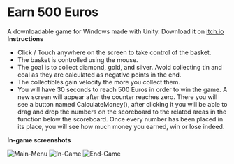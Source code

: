 # Earn 500 Euros
A downloadable game for Windows made with Unity.
Download it on [itch.io](https://ziaonder.itch.io/earn-500)
**Instructions**
- Click / Touch anywhere on the screen to take control of the basket.
- The basket is controlled using the mouse. 
- The goal is to collect diamond, gold, and silver. Avoid collecting tin and coal as they are calculated as negative points in the end.
- The collectibles gain velocity the more you collect them.
- You will have 30 seconds to reach 500 Euros in order to win the game. A new screen will appear after the counter reaches zero. There you will see a button named CalculateMoney(), after clicking it you will be able to drag and drop the numbers on the scoreboard to the related areas in the function below the scoreboard. Once every number has been placed in its place, you will see how much money you earned, win or lose indeed.

**In-game screenshots**

![Main-Menu](https://img.itch.zone/aW1hZ2UvMTc3MTQwMS8xMzE1NTE4OC5wbmc=/794x1000/U4C82z.png)
![In-Game](https://img.itch.zone/aW1hZ2UvMTc3MTQwMS8xMzE1NTE4Ny5wbmc=/794x1000/ArRPWG.png)
![End-Game](https://img.itch.zone/aW1hZ2UvMTc3MTQwMS8xMzE1NTE4Ni5wbmc=/794x1000/saeqtT.png)


